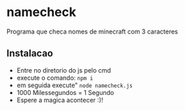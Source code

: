 # namecheck
Programa que checa nomes de minecraft com 3 caracteres

## Instalacao
* Entre no diretorio do js pelo cmd
* execute o comando: `npm i`
* em seguida execute" `node namecheck.js`
* 1000 Milessegundos = 1 Segundo
* Espere a magica acontecer :)!
